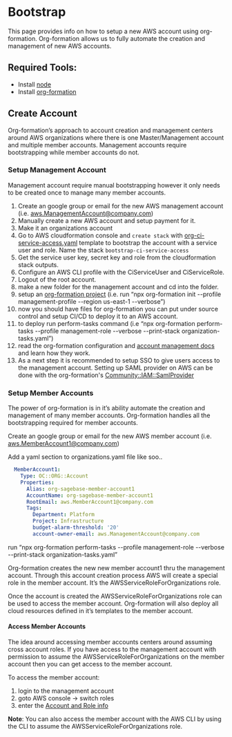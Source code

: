 # Bootstrap

This page provides info on how to setup a new AWS account using org-formation.
Org-formation allows us to fully automate the creation and management of new AWS accounts.

## Required Tools:

* Install [node](1)
* Install [org-formation](2)

## Create Account

Org-formation’s approach to account creation and management centers around AWS
organizations where there is one Master/Management account and multiple member accounts.
Management accounts require bootstrapping while member accounts do not.

### Setup Management Account

Management account require manual bootstrapping however it only needs to be created
once to manage many member accounts.

1. Create an google group or email for the new AWS management account
   (i.e. aws.ManagementAccount@company.com)
2. Manually create a new AWS account and setup payment for it.
3. Make it an organizations account
4. Go to AWS cloudformation console and `create stack` with
   [org-ci-service-access.yaml](https://raw.githubusercontent.com/Sage-Bionetworks/aws-infra/master/templates/org-cross-account-role.yaml)
   template to bootstrap the account with a service user and role.
   Name the stack `bootstrap-ci-service-access`
5. Get the service user key, secret key and role from the cloudformation stack outputs.
6. Configure an AWS CLI profile with the CiServiceUser and CiServiceRole.
7. Logout of the root account.
8. make a new folder for the management account and cd into the folder.
9. setup an [org-formation project](https://github.com/org-formation/org-formation-reference)
   (i.e. run “npx org-formation init --profile management-profile  --region us-east-1 --verbose”)
10. now you should have files for org-formation you can put under source control and setup
    CI/CD to deploy it to an AWS account.
11. to deploy run perform-tasks command
    (i.e “npx org-formation perform-tasks --profile management-role --verbose --print-stack organization-tasks.yaml”)
12. read the org-formation configuration and
    [account management docs](https://github.com/org-formation/org-formation-cli/blob/master/docs/features.pdf)
    and learn how they work.
13. As a next step it is recommended to setup SSO to give users access to the management account.
    Setting up SAML provider on AWS can be done with the org-formation's
    [Community::IAM::SamlProvider](https://github.com/org-formation/aws-resource-providers/tree/master/iam/saml-provider)

### Setup Member Accounts

The power of org-formation is in it’s ability automate the creation and management of
many member accounts. Org-formation handles all the bootstrapping required for member accounts.

Create an google group or email for the new AWS member account (i.e. aws.MemberAccount1@company.com)

Add a yaml section to organizations.yaml file like soo..
```yaml
  MemberAccount1:
    Type: OC::ORG::Account
    Properties:
      Alias: org-sagebase-member-account1
      AccountName: org-sagebase-member-account1
      RootEmail: aws.MemberAccount1@company.com
      Tags:
        Department: Platform
        Project: Infrastructure
        budget-alarm-threshold: '20'
        account-owner-email: aws.ManagementAccount@company.com
```

run “npx org-formation perform-tasks --profile management-role --verbose --print-stack organization-tasks.yaml”

Org-formation creates the new new member account1 thru the management account.
Through this account creation process AWS will create a special role in the member account.
It’s the AWSServiceRoleForOrganizations role.

Once the account is created the AWSServiceRoleForOrganizations role can be used to
access the member account.  Org-formation will also deploy all cloud resources defined
in it’s templates to the member account.

#### Access Member Accounts

The idea around accessing member accounts centers around assuming cross account roles.
If you have access to the management account with permission to assume the
AWSServiceRoleForOrganizations on the member account then you can get access to
the member account.

To access the member account:
1. login to the management account
2. goto AWS console → switch roles
3. enter the [Account and Role info](./switch-role.png)

__Note__: You can also access the member account with the AWS CLI by using
the CLI to assume the AWSServiceRoleForOrganizations role.

[1]: https://nodejs.org/en/download/package-manager/
[2]: https://github.com/org-formation/org-formation-cli
